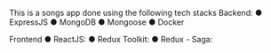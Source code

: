 This is a songs app done using the following tech stacks
Backend:
● ExpressJS
● MongoDB
● Mongoose
● Docker

Frontend
● ReactJS:
● Redux Toolkit:
● Redux - Saga:
